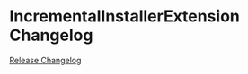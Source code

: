 # IncrementalInstallerExtension Changelog

[Release Changelog](https://github.com/spryker/incremental-installer-extension/releases)
